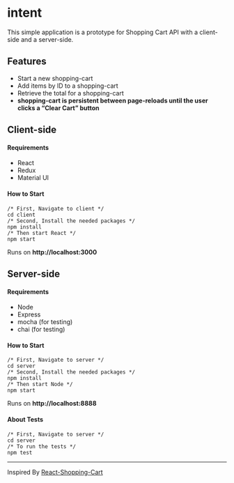 # intent

This simple application is a prototype for Shopping Cart API with a client-side and a server-side.

## Features

* Start a new shopping-cart
* Add items by ID to a shopping-cart
* Retrieve the total for a shopping-cart
* **shopping-cart is persistent between page-reloads until the user clicks a “Clear Cart” button**

## Client-side

#### Requirements

* React
* Redux
* Material UI


#### How to Start

```
/* First, Navigate to client */
cd client
/* Second, Install the needed packages */
npm install
/* Then start React */
npm start
```

Runs on **http://localhost:3000**

## Server-side

#### Requirements

* Node
* Express
* mocha (for testing)
* chai (for testing)


#### How to Start

```
/* First, Navigate to server */
cd server
/* Second, Install the needed packages */
npm install
/* Then start Node */
npm start
```

Runs on **http://localhost:8888**

#### About Tests
```
/* First, Navigate to server */
cd server
/* To run the tests */
npm test
```

---
Inspired By [React-Shopping-Cart](https://github.com/AyaBellazreg/React-Shopping-Cart/tree/master/Shopping-Cart)